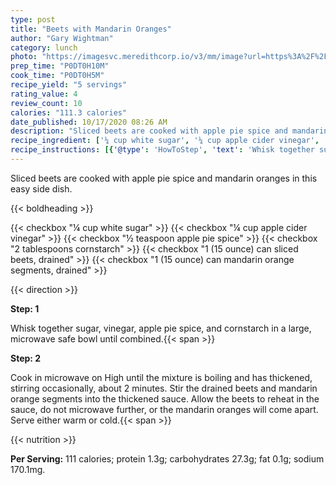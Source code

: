 ```yaml
---
type: post
title: "Beets with Mandarin Oranges"
author: "Gary Wightman"
category: lunch
photo: "https://imagesvc.meredithcorp.io/v3/mm/image?url=https%3A%2F%2Fimages.media-allrecipes.com%2Fuserphotos%2F3284977.jpg"
prep_time: "P0DT0H10M"
cook_time: "P0DT0H5M"
recipe_yield: "5 servings"
rating_value: 4
review_count: 10
calories: "111.3 calories"
date_published: 10/17/2020 08:26 AM
description: "Sliced beets are cooked with apple pie spice and mandarin oranges in this easy side dish."
recipe_ingredient: ['¼ cup white sugar', '¼ cup apple cider vinegar', '½ teaspoon apple pie spice', '2 tablespoons cornstarch', '1 (15 ounce) can sliced beets, drained', '1 (15 ounce) can mandarin orange segments, drained']
recipe_instructions: [{'@type': 'HowToStep', 'text': 'Whisk together sugar, vinegar, apple pie spice, and cornstarch in a large, microwave safe bowl until combined.\n'}, {'@type': 'HowToStep', 'text': 'Cook in microwave on High until the mixture is boiling and has thickened, stirring occasionally, about 2 minutes. Stir the drained beets and mandarin orange segments into the thickened sauce. Allow the beets to reheat in the sauce, do not microwave further, or the mandarin oranges will come apart. Serve either warm or cold.\n'}]
---
```


Sliced beets are cooked with apple pie spice and mandarin oranges in this easy side dish. 

{{< boldheading >}}

{{< checkbox "¼ cup white sugar" >}}
{{< checkbox "¼ cup apple cider vinegar" >}}
{{< checkbox "½ teaspoon apple pie spice" >}}
{{< checkbox "2 tablespoons cornstarch" >}}
{{< checkbox "1 (15 ounce) can sliced beets, drained" >}}
{{< checkbox "1 (15 ounce) can mandarin orange segments, drained" >}}


{{< direction >}}

**Step: 1**

Whisk together sugar, vinegar, apple pie spice, and cornstarch in a large, microwave safe bowl until combined.{{< span >}}

**Step: 2**

Cook in microwave on High until the mixture is boiling and has thickened, stirring occasionally, about 2 minutes. Stir the drained beets and mandarin orange segments into the thickened sauce. Allow the beets to reheat in the sauce, do not microwave further, or the mandarin oranges will come apart. Serve either warm or cold.{{< span >}}

{{< nutrition >}}

**Per Serving:** 111 calories; protein 1.3g; carbohydrates 27.3g; fat 0.1g; sodium 170.1mg.